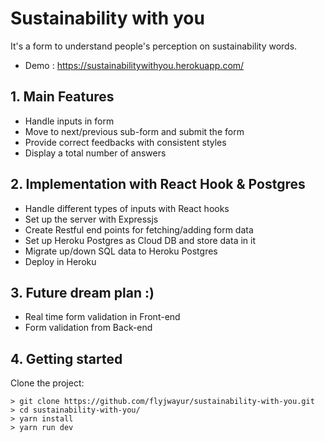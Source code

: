 # Sustainability with you

It's a form to understand people's perception on sustainability words.

- Demo : https://sustainabilitywithyou.herokuapp.com/

## 1. Main Features

- Handle inputs in form
- Move to next/previous sub-form and submit the form
- Provide correct feedbacks with consistent styles
- Display a total number of answers

## 2. Implementation with React Hook & Postgres

- Handle different types of inputs with React hooks
- Set up the server with Expressjs
- Create Restful end points for fetching/adding form data
- Set up Heroku Postgres as Cloud DB and store data in it
- Migrate up/down SQL data to Heroku Postgres
- Deploy in Heroku

## 3. Future dream plan :)

- Real time form validation in Front-end
- Form validation from Back-end

## 4. Getting started

Clone the project:

```
> git clone https://github.com/flyjwayur/sustainability-with-you.git
> cd sustainability-with-you/
> yarn install
> yarn run dev
```
